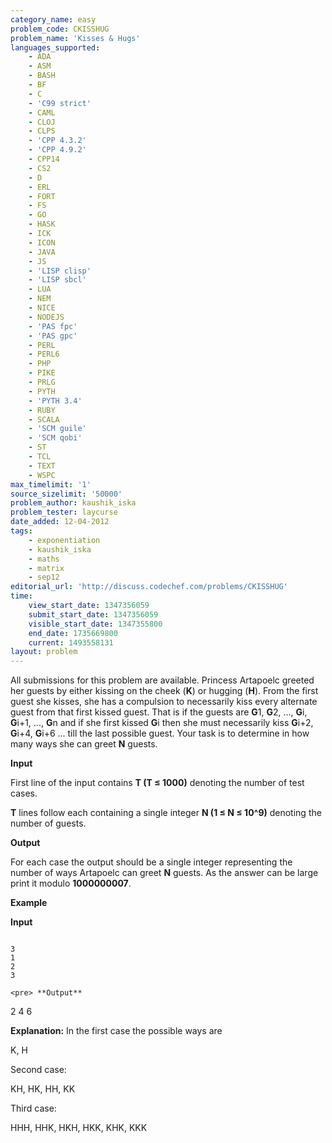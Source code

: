 ```yaml
---
category_name: easy
problem_code: CKISSHUG
problem_name: 'Kisses & Hugs'
languages_supported:
    - ADA
    - ASM
    - BASH
    - BF
    - C
    - 'C99 strict'
    - CAML
    - CLOJ
    - CLPS
    - 'CPP 4.3.2'
    - 'CPP 4.9.2'
    - CPP14
    - CS2
    - D
    - ERL
    - FORT
    - FS
    - GO
    - HASK
    - ICK
    - ICON
    - JAVA
    - JS
    - 'LISP clisp'
    - 'LISP sbcl'
    - LUA
    - NEM
    - NICE
    - NODEJS
    - 'PAS fpc'
    - 'PAS gpc'
    - PERL
    - PERL6
    - PHP
    - PIKE
    - PRLG
    - PYTH
    - 'PYTH 3.4'
    - RUBY
    - SCALA
    - 'SCM guile'
    - 'SCM qobi'
    - ST
    - TCL
    - TEXT
    - WSPC
max_timelimit: '1'
source_sizelimit: '50000'
problem_author: kaushik_iska
problem_tester: laycurse
date_added: 12-04-2012
tags:
    - exponentiation
    - kaushik_iska
    - maths
    - matrix
    - sep12
editorial_url: 'http://discuss.codechef.com/problems/CKISSHUG'
time:
    view_start_date: 1347356059
    submit_start_date: 1347356059
    visible_start_date: 1347355800
    end_date: 1735669800
    current: 1493558131
layout: problem
---
```

All submissions for this problem are available. Princess Artapoelc greeted her guests by either kissing on the cheek (**K**) or hugging (**H**). From the first guest she kisses, she has a compulsion to necessarily kiss every alternate guest from that first kissed guest. That is if the guests are **G**1, **G**2, ..., **G**i, **G**i+1, ..., **G**n and if she first kissed **G**i then she must necessarily kiss **G**i+2, **G**i+4, **G**i+6 ... till the last possible guest. Your task is to determine in how many ways she can greet **N** guests.

 **Input**

First line of the input contains **T (T ≤ 1000)** denoting the number of test cases.

 **T** lines follow each containing a single integer **N (1 ≤ N ≤ 10^9)** denoting the number of guests.

 **Output**

 For each case the output should be a single integer representing the number of ways Artapoelc can greet **N** guests. As the answer can be large print it modulo **1000000007**.

 **Example**

 **Input**

 ```

3
1
2
3
    
<pre> **Output**
 ```

2
4
6
   
</pre> **Explanation:**
 In the first case the possible ways are

 K, H

 Second case:

 KH, HK, HH, KK

 Third case:

 HHH, HHK, HKH, HKK, KHK, KKK
